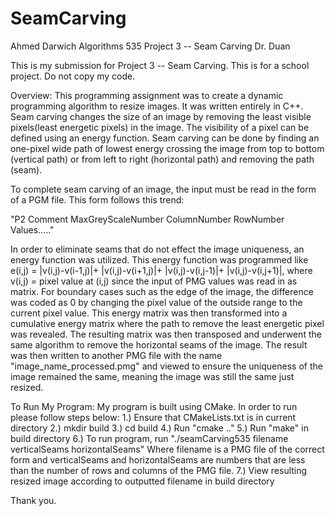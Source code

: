 # SeamCarving

Ahmed Darwich
Algorithms 535
Project 3 -- Seam Carving
Dr. Duan

This is my submission for Project 3 -- Seam Carving. This is for a school project. Do not copy my code.

Overview:
This programming assignment was to create a dynamic programming algorithm to resize images. It was written entirely in C++.
Seam carving changes the size of an image by removing the least visible pixels(least energetic pixels) in the image. The visibility
of a pixel can be defined using an energy function. Seam carving can be done by finding an one-pixel wide path of lowest energy
crossing the image from top to bottom (vertical path) or from left to right (horizontal path) and removing the path
(seam).

To complete seam carving of an image, the input must be read in the form of a PGM file. This form follows this trend:

"P2
Comment
MaxGreyScaleNumber
ColumnNumber RowNumber
Values....."

In order to eliminate seams that do not effect the image uniqueness, an energy function was utilized. This energy function 
was programmed like e(i,j) = |v(i,j)-v(i-1,j)|+ |v(i,j)-v(i+1,j)|+ |v(i,j)-v(i,j-1)|+ |v(i,j)-v(i,j+1)|, where
v(i,j) = pixel value at (i,j) since the input of PMG values was read in as matrix. For boundary cases such as 
the edge of the image, the difference was coded as 0 by changing the pixel value of the outside range to the current pixel value.
This energy matrix was then transformed into a cumulative energy matrix where the path to remove the least energetic pixel was
revealed. The resulting matrix was then transposed and underwent the same algorithm to remove the horizontal seams of the image. 
The result was then written to another PMG file with the name "image_name_processed.pmg" and viewed to ensure the uniqueness of the image
remained the same, meaning the image was still the same just resized. 

To Run My Program:
My program is built using CMake. In order to run please follow steps below:
1.) Ensure that CMakeLists.txt is in current directory
2.) mkdir build
3.) cd build
4.) Run "cmake .."
5.) Run "make" in build directory
6.) To run program, run "./seamCarving535 filename verticalSeams horizontalSeams"
    Where filename is a PMG file of the correct form and
    verticalSeams and horizontalSeams are numbers that are less than the number of rows and columns of the PMG file.
7.) View resulting resized image according to outputted filename in build directory

Thank you.
